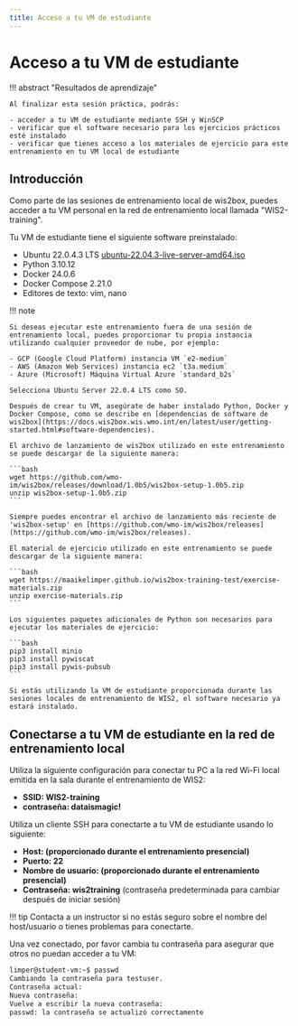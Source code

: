 ```yaml
---
title: Acceso a tu VM de estudiante
---
```


# Acceso a tu VM de estudiante

!!! abstract "Resultados de aprendizaje"

    Al finalizar esta sesión práctica, podrás:

    - acceder a tu VM de estudiante mediante SSH y WinSCP
    - verificar que el software necesario para los ejercicios prácticos esté instalado
    - verificar que tienes acceso a los materiales de ejercicio para este entrenamiento en tu VM local de estudiante

## Introducción

Como parte de las sesiones de entrenamiento local de wis2box, puedes acceder a tu VM personal en la red de entrenamiento local llamada "WIS2-training".

Tu VM de estudiante tiene el siguiente software preinstalado:

- Ubuntu 22.0.4.3 LTS [ubuntu-22.04.3-live-server-amd64.iso](https://releases.ubuntu.com/jammy/ubuntu-22.04.3-live-server-amd64.iso)
- Python 3.10.12
- Docker 24.0.6
- Docker Compose 2.21.0
- Editores de texto: vim, nano

!!! note

    Si deseas ejecutar este entrenamiento fuera de una sesión de entrenamiento local, puedes proporcionar tu propia instancia utilizando cualquier proveedor de nube, por ejemplo:

    - GCP (Google Cloud Platform) instancia VM `e2-medium`
    - AWS (Amazon Web Services) instancia ec2 `t3a.medium`
    - Azure (Microsoft) Máquina Virtual Azure `standard_b2s`

    Selecciona Ubuntu Server 22.0.4 LTS como SO.

    Después de crear tu VM, asegúrate de haber instalado Python, Docker y Docker Compose, como se describe en [dependencias de software de wis2box](https://docs.wis2box.wis.wmo.int/en/latest/user/getting-started.html#software-dependencies).

    El archivo de lanzamiento de wis2box utilizado en este entrenamiento se puede descargar de la siguiente manera:

    ```bash
    wget https://github.com/wmo-im/wis2box/releases/download/1.0b5/wis2box-setup-1.0b5.zip
    unzip wis2box-setup-1.0b5.zip
    ```
    
    Siempre puedes encontrar el archivo de lanzamiento más reciente de 'wis2box-setup' en [https://github.com/wmo-im/wis2box/releases](https://github.com/wmo-im/wis2box/releases).

    El material de ejercicio utilizado en este entrenamiento se puede descargar de la siguiente manera:

    ```bash
    wget https://maaikelimper.github.io/wis2box-training-test/exercise-materials.zip
    unzip exercise-materials.zip
    ```

    Los siguientes paquetes adicionales de Python son necesarios para ejecutar los materiales de ejercicio:

    ```bash
    pip3 install minio
    pip3 install pywiscat
    pip3 install pywis-pubsub
    ```

    Si estás utilizando la VM de estudiante proporcionada durante las sesiones locales de entrenamiento de WIS2, el software necesario ya estará instalado.

## Conectarse a tu VM de estudiante en la red de entrenamiento local

Utiliza la siguiente configuración para conectar tu PC a la red Wi-Fi local emitida en la sala durante el entrenamiento de WIS2:

- **SSID: WIS2-training**
- **contraseña: dataismagic!**

Utiliza un cliente SSH para conectarte a tu VM de estudiante usando lo siguiente:

- **Host: (proporcionado durante el entrenamiento presencial)**
- **Puerto: 22**
- **Nombre de usuario: (proporcionado durante el entrenamiento presencial)**
- **Contraseña: wis2training** (contraseña predeterminada para cambiar después de iniciar sesión)

!!! tip
    Contacta a un instructor si no estás seguro sobre el nombre del host/usuario o tienes problemas para conectarte.

Una vez conectado, por favor cambia tu contraseña para asegurar que otros no puedan acceder a tu VM:

```bash
limper@student-vm:~$ passwd
Cambiando la contraseña para testuser.
Contraseña actual:
Nueva contraseña:
Vuelve a escribir la nueva contraseña:
passwd: la contraseña se actualizó correctamente
```